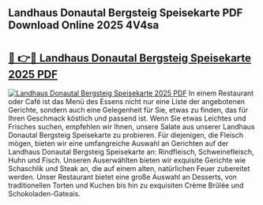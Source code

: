 ## Landhaus Donautal Bergsteig Speisekarte PDF Download Online 2025 4V4sa

# <h2><a href="http://gc7oa9.nevu.top/?p=Landhaus+Donautal+Bergsteig+Speisekarte">🔗 👉🔴 Landhaus Donautal Bergsteig Speisekarte 2025 PDF</a></h2>

[![Landhaus Donautal Bergsteig Speisekarte 2025 PDF](https://i.imgur.com/dBaPXMq.png)](http://gc7oa9.nevu.top/?p=Landhaus+Donautal+Bergsteig+Speisekarte)
In einem Restaurant oder Café ist das Menü des Essens nicht nur eine Liste der angebotenen Gerichte, sondern auch eine Gelegenheit für Sie, etwas zu finden, das für Ihren Geschmack köstlich und passend ist. Wenn Sie etwas Leichtes und Frisches suchen, empfehlen wir Ihnen, unsere Salate aus unserer Landhaus Donautal Bergsteig Speisekarte zu probieren. Für diejenigen, die Fleisch mögen, bieten wir eine umfangreiche Auswahl an Gerichten auf der Landhaus Donautal Bergsteig Speisekarte an: Rindfleisch, Schweinefleisch, Huhn und Fisch. Unseren Auserwählten bieten wir exquisite Gerichte wie Schaschlik und Steak an, die auf einem alten, natürlichen Feuer zubereitet werden. Unser Restaurant bietet eine große Auswahl an Desserts, von traditionellen Torten und Kuchen bis hin zu exquisiten Crème Brûlée und Schokoladen-Gateais.

